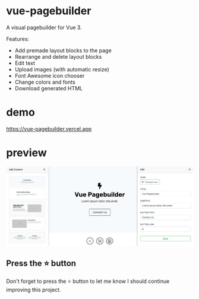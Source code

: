 # vue-pagebuilder

A visual pagebuilder for Vue 3.

Features:

- Add premade layout blocks to the page
- Rearrange and delete layout blocks
- Edit text
- Upload images (with automatic resize)
- Font Awesome icon chooser
- Change colors and fonts
- Download generated HTML

# demo

https://vue-pagebuilder.vercel.app

# preview

![App Preview](https://github.com/dashpilot/vue-pagebuilder/blob/main/editor/img/app-preview2.png?raw=true)

## Press the :star: button

Don't forget to press the :star: button to let me know I should continue improving this project.

